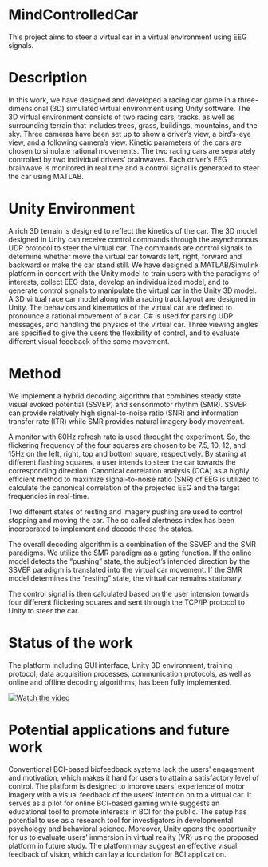 # MindControlledCar
This project aims to steer a virtual car in a virtual environment using EEG signals.



# Description
In this work, we have designed and developed a racing car game in a three-dimensional (3D) simulated virtual environment using Unity software. The 3D virtual environment consists of two racing cars, tracks, as well as surrounding terrain that includes trees, grass, buildings, mountains, and the sky. Three cameras have been set up to show a driver’s view, a bird’s-eye view, and a following camera’s view. Kinetic parameters of the cars are chosen to simulate rational movements. The two racing cars are separately controlled by two individual drivers’ brainwaves. Each driver’s EEG brainwave is monitored in real time and a control signal is generated to steer the car using MATLAB.

# Unity Environment
A rich 3D terrain is designed to reflect the kinetics of the car. The 3D model designed in Unity can receive control commands through the asynchronous UDP protocol to steer the virtual car. The commands are control signals to determine whether move the virtual car towards left, right, forward and backward or make the car stand still. We have designed a MATLAB/Simulink platform in concert with the Unity model to train users with the paradigms of interests, collect EEG data, develop an individualized model, and to generate control signals to manipulate the virtual car in the Unity 3D model. A 3D virtual race car model along with a racing track layout are designed in Unity. The behaviors and kinematics of the virtual car are defined to pronounce a rational movement of a car. C# is used for parsing UDP messages, and handling the physics of the virtual car. Three viewing angles are specified to give the users the flexibility of control, and to evaluate different visual feedback of the same movement.


# Method
We implement a hybrid decoding algorithm that combines steady state visual evoked potential (SSVEP) and sensorimotor rhythm (SMR).  SSVEP can provide relatively high signal-to-noise ratio (SNR) and information transfer rate (ITR) while SMR provides natural imagery body movement. 

A monitor with 60Hz refresh rate is used throught the experiment. So, the flickering frequency of the four squares are chosen to be 7.5, 10, 12, and 15Hz on the left, right, top and bottom square, respectively. By staring at different flashing squares, a user intends to steer the car towards the corresponding direction. 
Canonical correlation analysis (CCA) as a highly efficient method to maximize signal-to-noise ratio (SNR) of EEG is utilized to calculate the canonical correlation of the projected EEG and the target frequencies in real-time.

Two different states of resting and imagery pushing are used to control stopping and moving the car. The so called alertness index has been incorporated to implement and decode those the states.

The overall decoding algorithm is a combination of the SSVEP and the SMR paradigms. We utilize the SMR paradigm as a gating function. If the online model detects the “pushing” state, the subject’s intended direction by the SSVEP paradigm is translated into the virtual car movement. If the SMR model determines the “resting” state, the virtual car remains stationary. 

The control signal is then calculated based on the user intension towards four different flickering squares and sent through the TCP/IP protocol to Unity to steer the car.

# Status of the work
The platform including GUI interface, Unity 3D environment, training protocol, data acquisition processes, communication protocols, as well as online and offline decoding algorithms, has been fully implemented.

[![Watch the video](https://github.com/soheilbr82/MindControlledCar/image.png)](https://youtu.be/mtFRiu9rQD8)

# Potential applications and future work
Conventional BCI-based biofeedback systems lack the users’ engagement and motivation, which makes it hard for users to attain a satisfactory level of control. The platform is designed to improve users’ experience of motor imagery with a visual feedback of the users’ intention on to a virtual car. It serves as a pilot for online BCI-based gaming while suggests an educational tool to promote interests in BCI for the public. The setup has potential to use as a research tool for investigators in developmental psychology and behavioral science. Moreover, Unity opens the opportunity for us to evaluate users’ immersion in virtual reality (VR) using the proposed platform in future study. The platform may suggest an effective visual feedback of vision, which can lay a foundation for BCI application.

